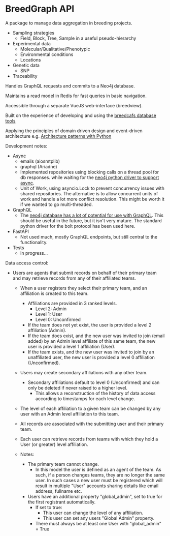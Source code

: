 # BreedGraph API

A package to manage data aggregation in breeding projects.
  - Sampling strategies
    - Field, Block, Tree, Sample in a useful pseudo-hierarchy 
  - Experimental data
    - Molecular/Qualitative/Phenotypic
    - Environmental conditions
    - Locations
  - Genetic data
    - SNP
  - Traceability

Handles GraphQL requests and commits to a Neo4j database.

Maintains a read model in Redis for fast queries in basic navigation.

Accessible through a separate VueJS web-interface (breedview).

Built on the experience of developing and using the [breedcafs database tools](https://github.com/marcusmchale/breedcafs)

Applying the principles of domain driven design and event-driven architecture
e.g.  [Architecture patterns with Python](https://www.oreilly.com/library/view/architecture-patterns-with/9781492052197/)

Development notes:

- Async
    - emails (aiosmtplib)
    - graphql (Ariadne)
    - Implemented repositories using blocking calls on a thread pool for db responses.
      while waiting for the [neo4j python driver to support async](
      https://github.com/neo4j/neo4j-python-driver/issues/180).
    - Unit of Work, using asyncio.Lock to prevent concurrency issues with shared repositories.
      The alternative is to allow concurrent units of work and handle a lot more conflict resolution. 
      This might be worth it if we wanted to go multi-threaded.
- GraphQL
    - The [neo4j database has a lot of potential for use with GraphQL](https://pypi.org/project/neo4j-graphql-py/).
      This should be useful in the future, but it isn't very mature. 
      The standard python driver for the bolt protocol has been used here.
- FastAPI
  - Not used much, mostly GraphQL endpoints, but still central to the functionality.
- Tests
    - in progress...

    
Data access control:
- Users are agents that submit records on behalf of their primary team 
  and may retrieve records from any of their affiliated teams.
    - When a user registers they select their primary team, and an affiliation is created to this team.
      - Affiliations are provided in 3 ranked levels.
          - Level 2: Admin
          - Level 1: User
          - Level 0: Unconfirmed
      - If the team does not yet exist, the user is provided a level 2 affiliation (Admin).
      - If the team does exist, and the new user was invited to join (email added) by an Admin level affiliate
        of this same team, the new user is provided a level 1 affiliation (User).
      - If the team exists, and the new user was invited to join by an unaffiliated user, 
        the new user is provided a level 0 affiliation (Unconfirmed).
    - Users may create secondary affiliations with any other team.
      - Secondary affiliations default to level 0 (Unconfirmed) and can only be deleted if never raised to a higher level.
        - This allows a reconstruction of the history of data access according to timestamps for each level change.
    - The level of each affiliation to a given team can be changed by any user with an Admin level affiliation to this team.
  - All records are associated with the submitting user and their primary team.
  - Each user can retrieve records from teams with which they hold a User (or greater) level affiliation. 
    
  - Notes:
    - The primary team cannot change.
      - In this model the user is defined as an agent of the team. 
        As such, if a person changes teams, they are no longer the same user. 
        In such cases a new user must be registered which will result in multiple "User" accounts 
        sharing details like email address, fullname etc.
    - Users have an additional property "global_admin", set to true for the first registrant automatically.
      - If set to true:
        - This user can change the level of any affiliation.
        - This user can set any users "Global Admin" property.
      - There must always be at least one User with "global_admin" = True

